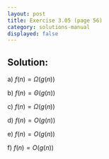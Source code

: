 ```yaml
---
layout: post
title: Exercise 3.05 (page 56)
category: solutions-manual
displayed: false
---
```


## Solution:

a) $f(n) = \Omega(g(n))$

b) $f(n) = \Theta(g(n))$

c) $f(n) = \Omega(g(n))$

d) $f(n) = O(g(n))$

e) $f(n) = O(g(n))$

f) $f(n) = O(g(n))$